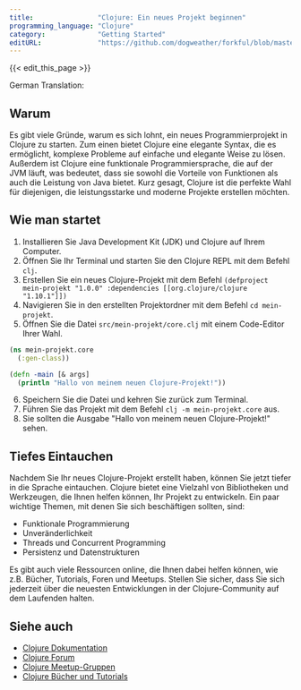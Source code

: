 ```yaml
---
title:                "Clojure: Ein neues Projekt beginnen"
programming_language: "Clojure"
category:             "Getting Started"
editURL:              "https://github.com/dogweather/forkful/blob/master/content/de/clojure/starting-a-new-project.md"
---
```


{{< edit_this_page >}}

German Translation:

## Warum

Es gibt viele Gründe, warum es sich lohnt, ein neues Programmierprojekt in Clojure zu starten. Zum einen bietet Clojure eine elegante Syntax, die es ermöglicht, komplexe Probleme auf einfache und elegante Weise zu lösen. Außerdem ist Clojure eine funktionale Programmiersprache, die auf der JVM läuft, was bedeutet, dass sie sowohl die Vorteile von Funktionen als auch die Leistung von Java bietet. Kurz gesagt, Clojure ist die perfekte Wahl für diejenigen, die leistungsstarke und moderne Projekte erstellen möchten.

## Wie man startet

1. Installieren Sie Java Development Kit (JDK) und Clojure auf Ihrem Computer.
2. Öffnen Sie Ihr Terminal und starten Sie den Clojure REPL mit dem Befehl `clj`.
3. Erstellen Sie ein neues Clojure-Projekt mit dem Befehl `(defproject mein-projekt "1.0.0" :dependencies [[org.clojure/clojure "1.10.1"]])`
4. Navigieren Sie in den erstellten Projektordner mit dem Befehl `cd mein-projekt`.
5. Öffnen Sie die Datei `src/mein-projekt/core.clj` mit einem Code-Editor Ihrer Wahl.

```Clojure
(ns mein-projekt.core
  (:gen-class))

(defn -main [& args]
  (println "Hallo von meinem neuen Clojure-Projekt!"))
```

6. Speichern Sie die Datei und kehren Sie zurück zum Terminal.
7. Führen Sie das Projekt mit dem Befehl `clj -m mein-projekt.core` aus.
8. Sie sollten die Ausgabe "Hallo von meinem neuen Clojure-Projekt!" sehen.

## Tiefes Eintauchen

Nachdem Sie Ihr neues Clojure-Projekt erstellt haben, können Sie jetzt tiefer in die Sprache eintauchen. Clojure bietet eine Vielzahl von Bibliotheken und Werkzeugen, die Ihnen helfen können, Ihr Projekt zu entwickeln. Ein paar wichtige Themen, mit denen Sie sich beschäftigen sollten, sind:

- Funktionale Programmierung
- Unveränderlichkeit
- Threads und Concurrent Programming
- Persistenz und Datenstrukturen

Es gibt auch viele Ressourcen online, die Ihnen dabei helfen können, wie z.B. Bücher, Tutorials, Foren und Meetups. Stellen Sie sicher, dass Sie sich jederzeit über die neuesten Entwicklungen in der Clojure-Community auf dem Laufenden halten.

## Siehe auch

- [Clojure Dokumentation](https://clojure.org/)
- [Clojure Forum](https://clojureverse.org/)
- [Clojure Meetup-Gruppen](https://www.meetup.com/topics/clojure/)
- [Clojure Bücher und Tutorials](https://github.com/oremacs/awesome-clojure)